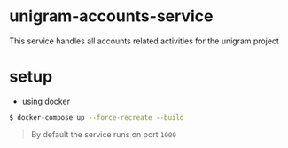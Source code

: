 # unigram-accounts-service

This service handles all accounts related activities for the unigram project

# setup

- using docker

```sh
$ docker-compose up --force-recreate --build
```

> By default the service runs on port `1000`
